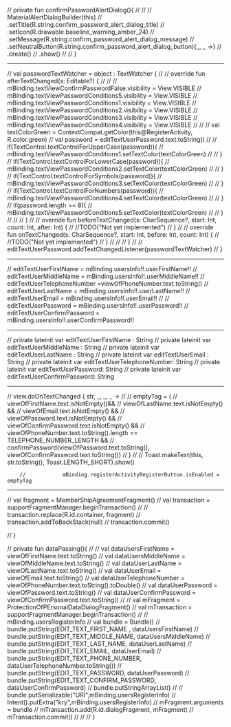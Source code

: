 

//    private fun confirmPasswordAlertDialog(){
//
//
//        MaterialAlertDialogBuilder(this)
//            .setTitle(R.string.confirm_password_alert_dialog_title)
//            .setIcon(R.drawable.baseline_warning_amber_24)
//            .setMessage(R.string.confirm_password_alert_dialog_message)
//            .setNeutralButton(R.string.confirm_password_alert_dialog_button){_, _ ->}
//            .create()
//            .show()
//
//    }

------------------------------------------------------------------------------


//        val passwordTextWatcher = object : TextWatcher {
//
//            override fun afterTextChanged(s: Editable?) {
//
//
//                mBinding.textViewConfirmPasswordFalse.visibility = View.VISIBLE
//                mBinding.textViewPasswordConditions5.visibility = View.VISIBLE
//                mBinding.textViewPasswordConditions1.visibility = View.VISIBLE
//                mBinding.textViewPasswordConditions2.visibility = View.VISIBLE
//                mBinding.textViewPasswordConditions3.visibility = View.VISIBLE
//                mBinding.textViewPasswordConditions4.visibility = View.VISIBLE
//
//
//                val textColorGreen = ContextCompat.getColor(this@RegisterActivity, R.color.green)
//                val password = editTextUserPassword.text.toString()
//
//                if(TextControl.textControlForUpperCase(password)){
//                    mBinding.textViewPasswordConditions1.setTextColor(textColorGreen)
//
//                }
//                if(TextControl.textControlForLowerCase(password)){
//                    mBinding.textViewPasswordConditions2.setTextColor(textColorGreen)
//
//                }
//                if(TextControl.textControlForSymbols(password)){
//                    mBinding.textViewPasswordConditions3.setTextColor(textColorGreen)
//
//                }
//                if(TextControl.textControlForNumbers(password)){
//                    mBinding.textViewPasswordConditions4.setTextColor(textColorGreen)
//
//                }
//                if(password.length >= 8){
//                    mBinding.textViewPasswordConditions5.setTextColor(textColorGreen)
//
//                }
//
//
//            }
//
//            override fun beforeTextChanged(s: CharSequence?, start: Int, count: Int, after: Int) {
//                //TODO("Not yet implemented")
//            }
//
//            override fun onTextChanged(s: CharSequence?, start: Int, before: Int, count: Int) {
//                //TODO("Not yet implemented")
//            }
//
//
//        }
//
//        editTextUserPassword.addTextChangedListener(passwordTextWatcher)
//    }







----------------------------------------------------------------------


//        editTextUserFirstName = mBinding.usersInfo!!.userFirstName!!
//        editTextUserMiddleName = mBinding.usersInfo!!.userMiddleName!!
//        editTextUserTelephoneNumber =viewOfPhoneNumber.text.toString()
//        editTextUserLastName = mBinding.usersInfo!!.userLastName!!
//        editTextUserEmail = mBinding.usersInfo!!.userEmail!!
//
//        editTextUserPassword = mBinding.usersInfo!!.userPassword!!
//        editTextUserConfirmPassword = mBinding.usersInfo!!.userConfirmPassword!!

-----------------------
//    private lateinit var editTextUserFirstName : String
//    private lateinit var editTextUserMiddleName : String
//    private lateinit var editTextUserLastName : String
//    private lateinit var editTextUserEmail : String
//    private lateinit var editTextUserTelephoneNumber: String
//    private lateinit var editTextUserPassword: String
//    private lateinit var editTextUserConfirmPassword: String

------------------------------

//        view.doOnTextChanged { str, _, _, _ ->
//
//            emptyTag = (
//                            viewOfFirstName.text.isNotEmpty()&&
//                            viewOfLastName.text.isNotEmpty() &&
//                            viewOfEmail.text.isNotEmpty() &&
//                            viewOfPassword.text.isNotEmpty() &&
//                            viewOfConfirmPassword.text.isNotEmpty() &&
//                            viewOfPhoneNumber.text.toString().length == TELEPHONE_NUMBER_LENGTH &&
//                            confirmPassword(viewOfPassword.text.toString(), viewOfConfirmPassword.text.toString())
//                    )
//
//            Toast.makeText(this, str.toString(), Toast.LENGTH_SHORT).show()

        //            mBinding.registerActivityRegisterButton.isEnabled = emptyTag

   
----------------------------------------------------



//        val fragment =  MemberShipAgreementFragment()
//        val transaction = supportFragmentManager.beginTransaction()
//
//            transaction.replace(R.id.container, fragment)
//            transaction.addToBackStack(null)
//            transaction.commit()

//    }

//    private fun dataPassing(){
//
//        val dataUsersFirstName = viewOfFirstName.text.toString()
//        val dataUsersMiddleName = viewOfMiddleName.text.toString()
//        val dataUserLastName = viewOfLastName.text.toString()
//        val dataUserEmail = viewOfEmail.text.toString()
//        val dataUserTelephoneNumber = viewOfPhoneNumber.text.toString().toDouble()
//        val dataUserPassword = viewOfPassword.text.toString()
//        val dataUserConfirmPassword = viewOfConfirmPassword.text.toString()
//
//        val mFragment = ProtectionOfPErsonalDataDialogFragment()
//        val mTransaction = supportFragmentManager.beginTransaction()
//
//        mBinding.usersRegisterInfo
//       val bundle = Bundle()
//        bundle.putString(EDIT_TEXT_FIRST_NAME , dataUsersFirstName)
//        bundle.putString(EDIT_TEXT_MIDDLE_NAME, dataUsersMiddleName)
//        bundle.putString(EDIT_TEXT_LAST_NAME, dataUserLastName)
//        bundle.putString(EDIT_TEXT_EMAIL, dataUserEmail)
//        bundle.putString(EDIT_TEXT_PHONE_NUMBER, dataUserTelephoneNumber.toString())
//        bundle.putString(EDIT_TEXT_PASSWORD, dataUserPassword)
//        bundle.putString(EDIT_TEXT_CONFIRM_PASSWORD, dataUserConfirmPassword)
//        bundle.putStringArrayList()
//
//            bundle.putSerializable("URI",mBinding.usersRegisterInfo)
//        Intent().putExtra("kry",mBinding.usersRegisterInfo)
//            mFragment.arguments = bundle
//           mTransaction.add(R.id.dialogFragment, mFragment)
//        mTransaction.commit()
//
//
//    }



